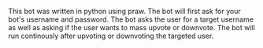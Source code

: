 This bot was written in python using praw.  The bot will first ask for your bot's username and password.  The bot asks the user for a target username as well as asking if the user wants to mass upvote or downvote.  The bot will run continously after upvoting or downvoting the targeted user.

